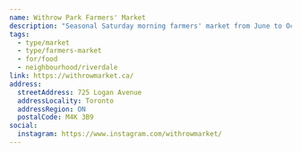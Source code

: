 ```yaml
---
name: Withrow Park Farmers' Market
description: "Seasonal Saturday morning farmers' market from June to October at Withrow Park in the East End."
tags:
  - type/market
  - type/farmers-market
  - for/food
  - neighbourhood/riverdale
link: https://withrowmarket.ca/
address:
  streetAddress: 725 Logan Avenue
  addressLocality: Toronto
  addressRegion: ON
  postalCode: M4K 3B9
social:
  instagram: https://www.instagram.com/withrowmarket/
---
```

